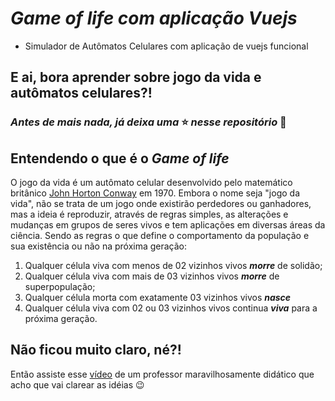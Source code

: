 # *Game of life com aplicação Vuejs*
* Simulador de Autômatos Celulares com aplicação de vuejs funcional

## E ai, bora aprender sobre jogo da vida e autômatos celulares?! 
### *Antes de mais nada, já deixa uma* :star: *nesse repositório* :heart_decoration:

## Entendendo o que é o *Game of life*
O jogo da vida é um autômato celular desenvolvido pelo matemático britânico [John Horton Conway](https://guiadoestudante.abril.com.br/estudo/conheca-john-conway-o-matematico-que-criou-o-jogo-da-vida/) em 1970. Embora o nome seja "jogo da vida", não se trata de um jogo onde existirão perdedores ou ganhadores, mas a ideia é reproduzir, através de regras simples, as alterações e mudanças em grupos de seres vivos e tem aplicações em diversas áreas da ciência. Sendo as regras o que define o comportamento da população e sua existência ou não na próxima geração: 

1. Qualquer célula viva com menos de 02 vizinhos vivos ***morre*** de solidão;
2. Qualquer célula viva com mais de 03 vizinhos vivos ***morre*** de superpopulação;
3. Qualquer célula morta com exatamente 03 vizinhos vivos ***nasce***
4. Qualquer célula viva com 02 ou 03 vizinhos vivos continua ***viva*** para a próxima geração.

## Não ficou muito claro, né?!
Então assiste esse [vídeo](https://www.youtube.com/watch?v=yLiwUjnRJBE) de um professor maravilhosamente didático que acho que vai clarear as idéias :wink:

